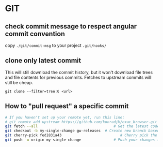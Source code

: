 # GIT

## check commit message to respect angular commit convention

copy ``./git/commit-msg`` to your project ``.git/hooks/``

## clone only latest commit

This will still download the commit history, but it won't download file trees and file contents for previous commits. Fetches to upstream commits will still be cheap.

```
git clone --filter=tree:0 <url>

```

## How to "pull request" a specific commit


```bash
# If you haven't set up your remote yet, run this line:
# git remote add upstream https://github.com/konradjk/exac_browser.git
git fetch --all                                   # Get the latest code
git checkout -b my-single-change gw-releases  # Create new branch based on gw-release
git cherry-pick fed2831a43                           # Cherry pick the commit you want
git push -u origin my-single-change               # Push your changes to the remote branch
```
